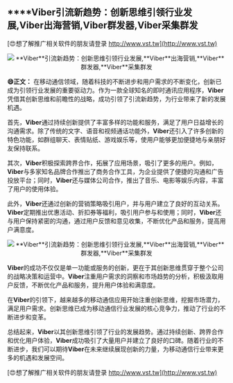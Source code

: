 ## ****Viber**引流新趋势：创新思维引领行业发展,**Viber**出海营销,**Viber**群发器,**Viber**采集群发**

[😍想了解推广相关软件的朋友请登录 http://www.vst.tw](http://www.vst.tw)

 <center><img src="https://vst.tw/MP4/tuiguang/png/0.png" alt="**Viber**引流新趋势：创新思维引领行业发展,**Viber**出海营销,**Viber**群发器,**Viber**采集群发"></center>

**😄正文：**
在移动通信领域，随着科技的不断进步和用户需求的不断变化，创新已成为引领行业发展的重要驱动力。作为一款全球知名的即时通讯应用程序，**Viber**凭借其创新思维和前瞻性的战略，成功引领了引流新趋势，为行业带来了新的发展机遇。

首先，**Viber**通过持续创新提供了丰富多样的功能和服务，满足了用户日益增长的沟通需求。除了传统的文字、语音和视频通话功能外，**Viber**还引入了许多创新的特色功能，如群组聊天、表情贴纸、游戏娱乐等，使用户能够更加便捷地与亲朋好友保持联系。

其次，**Viber**积极探索跨界合作，拓展了应用场景，吸引了更多的用户。例如，**Viber**与多家知名品牌合作推出了商务合作工具，为企业提供了便捷的沟通和广告投放平台；同时，**Viber**还与媒体公司合作，推出了音乐、电影等娱乐内容，丰富了用户的使用体验。

此外，**Viber**还通过创新的营销策略吸引用户，并与用户建立了良好的互动关系。**Viber**定期推出优惠活动、折扣券等福利，吸引用户参与和使用；同时，**Viber**还与用户保持紧密的沟通，通过用户反馈和意见收集，不断优化产品和服务，提高用户满意度。

 <center><img src="https://vst.tw/MP4/tuiguang/png/5.png" alt="**Viber**引流新趋势：创新思维引领行业发展,**Viber**出海营销,**Viber**群发器,**Viber**采集群发"></center>

**Viber**的成功不仅仅是单一功能或服务的创新，更在于其创新思维贯穿于整个公司的战略决策和运营中。**Viber**注重用户需求的洞察和市场趋势的分析，积极汲取用户反馈，不断优化产品和服务，提升用户体验和满意度。

在**Viber**的引领下，越来越多的移动通信应用开始注重创新思维，挖掘市场潜力，满足用户需求。创新思维已成为移动通信行业发展的核心竞争力，推动了行业的不断进步和变革。

总结起来，**Viber**以其创新思维引领了行业的发展趋势。通过持续创新、跨界合作和优化用户体验，**Viber**成功吸引了大量用户并建立了良好的口碑。随着行业的不断进步，我们可以期待**Viber**在未来继续展现创新的力量，为移动通信行业带来更多的机遇和发展空间。

[😍想了解推广相关软件的朋友请登录 http://www.vst.tw](http://www.vst.tw)



